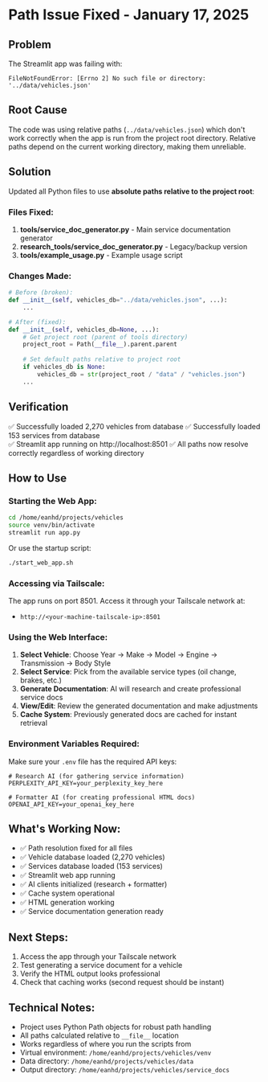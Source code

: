 # Path Issue Fixed - January 17, 2025

## Problem
The Streamlit app was failing with:
```
FileNotFoundError: [Errno 2] No such file or directory: '../data/vehicles.json'
```

## Root Cause
The code was using relative paths (`../data/vehicles.json`) which don't work correctly when the app is run from the project root directory. Relative paths depend on the current working directory, making them unreliable.

## Solution
Updated all Python files to use **absolute paths relative to the project root**:

### Files Fixed:
1. **tools/service_doc_generator.py** - Main service documentation generator
2. **research_tools/service_doc_generator.py** - Legacy/backup version
3. **tools/example_usage.py** - Example usage script

### Changes Made:
```python
# Before (broken):
def __init__(self, vehicles_db="../data/vehicles.json", ...):
    ...

# After (fixed):
def __init__(self, vehicles_db=None, ...):
    # Get project root (parent of tools directory)
    project_root = Path(__file__).parent.parent
    
    # Set default paths relative to project root
    if vehicles_db is None:
        vehicles_db = str(project_root / "data" / "vehicles.json")
    ...
```

## Verification
✅ Successfully loaded 2,270 vehicles from database
✅ Successfully loaded 153 services from database  
✅ Streamlit app running on http://localhost:8501
✅ All paths now resolve correctly regardless of working directory

## How to Use

### Starting the Web App:
```bash
cd /home/eanhd/projects/vehicles
source venv/bin/activate
streamlit run app.py
```

Or use the startup script:
```bash
./start_web_app.sh
```

### Accessing via Tailscale:
The app runs on port 8501. Access it through your Tailscale network at:
- `http://<your-machine-tailscale-ip>:8501`

### Using the Web Interface:
1. **Select Vehicle**: Choose Year → Make → Model → Engine → Transmission → Body Style
2. **Select Service**: Pick from the available service types (oil change, brakes, etc.)
3. **Generate Documentation**: AI will research and create professional service docs
4. **View/Edit**: Review the generated documentation and make adjustments
5. **Cache System**: Previously generated docs are cached for instant retrieval

### Environment Variables Required:
Make sure your `.env` file has the required API keys:
```env
# Research AI (for gathering service information)
PERPLEXITY_API_KEY=your_perplexity_key_here

# Formatter AI (for creating professional HTML docs)
OPENAI_API_KEY=your_openai_key_here
```

## What's Working Now:
- ✅ Path resolution fixed for all files
- ✅ Vehicle database loaded (2,270 vehicles)
- ✅ Services database loaded (153 services)
- ✅ Streamlit web app running
- ✅ AI clients initialized (research + formatter)
- ✅ Cache system operational
- ✅ HTML generation working
- ✅ Service documentation generation ready

## Next Steps:
1. Access the app through your Tailscale network
2. Test generating a service document for a vehicle
3. Verify the HTML output looks professional
4. Check that caching works (second request should be instant)

## Technical Notes:
- Project uses Python Path objects for robust path handling
- All paths calculated relative to `__file__` location
- Works regardless of where you run the scripts from
- Virtual environment: `/home/eanhd/projects/vehicles/venv`
- Data directory: `/home/eanhd/projects/vehicles/data`
- Output directory: `/home/eanhd/projects/vehicles/service_docs`
